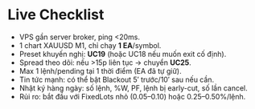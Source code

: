 # Live Checklist

- VPS gần server broker, ping <20ms.
- 1 chart XAUUSD M1, chỉ chạy **1 EA**/symbol.
- Preset khuyến nghị: **UC19** (hoặc UC18 nếu muốn exit cố định).
- Spread theo dõi: nếu >15p liên tục → chuyển **UC25**.
- Max 1 lệnh/pending tại 1 thời điểm (EA đã tự giữ).
- Tin tức mạnh: có thể bật Blackout 5′ trước/10′ sau nếu cần.
- Nhật ký hàng ngày: số lệnh, %W, PF, lệnh bị early-cut, số lần cancel.
- Rủi ro: bắt đầu với FixedLots nhỏ (0.05–0.10) hoặc 0.25–0.50%/lệnh.
